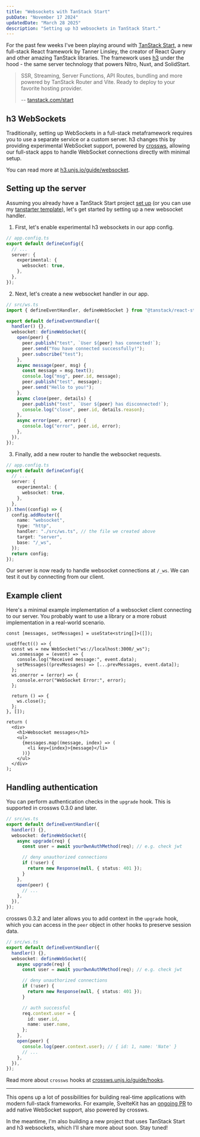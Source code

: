 ```yaml
---
title: "Websockets with TanStack Start"
pubDate: "November 17 2024"
updatedDate: "March 28 2025"
description: "Setting up h3 websockets in TanStack Start."
---
```


For the past few weeks I've been playing around with [TanStack Start](https://tanstack.com/start/latest), a new full-stack React framework by Tanner Linsley, the creator of React Query and other amazing TanStack libraries. The framework uses [h3](https://h3.unjs.io/) under the hood - the same server technology that powers Nitro, Nuxt, and SolidStart.

> SSR, Streaming, Server Functions, API Routes, bundling and more powered by TanStack Router and Vite. Ready to deploy to your favorite hosting provider.
>
> -- [tanstack.com/start](https://tanstack.com/start/latest)

## h3 WebSockets

Traditionally, setting up WebSockets in a full-stack metaframework requires you to use a separate service or a custom server. h3 changes this by providing experimental WebSocket support, powered by [crossws](https://crossws.unjs.io/), allowing our full-stack apps to handle WebSocket connections directly with minimal setup.

You can read more at [h3.unjs.io/guide/websocket](https://h3.unjs.io/guide/websocket).

## Setting up the server

Assuming you already have a TanStack Start project [set up](https://tanstack.com/start/latest/docs/framework/react/getting-started) (or you can use my [tanstarter template](https://github.com/dotnize/tanstarter-react)), let's get started by setting up a new websocket handler.

1. First, let's enable experimental h3 websockets in our app config.

```ts {5-7}
// app.config.ts
export default defineConfig({
  // ...
  server: {
    experimental: {
      websocket: true,
    },
  },
});
```

2. Next, let's create a new websocket handler in our app.

```ts
// src/ws.ts
import { defineEventHandler, defineWebSocket } from "@tanstack/react-start/server";

export default defineEventHandler({
  handler() {},
  websocket: defineWebSocket({
    open(peer) {
      peer.publish("test", `User ${peer} has connected!`);
      peer.send("You have connected successfully!");
      peer.subscribe("test");
    },
    async message(peer, msg) {
      const message = msg.text();
      console.log("msg", peer.id, message);
      peer.publish("test", message);
      peer.send("Hello to you!");
    },
    async close(peer, details) {
      peer.publish("test", `User ${peer} has disconnected!`);
      console.log("close", peer.id, details.reason);
    },
    async error(peer, error) {
      console.log("error", peer.id, error);
    },
  }),
});
```

3. Finally, add a new router to handle the websocket requests.

```ts {9-18}
// app.config.ts
export default defineConfig({
  // ...
  server: {
    experimental: {
      websocket: true,
    },
  },
}).then((config) => {
  config.addRouter({
    name: "websocket",
    type: "http",
    handler: "./src/ws.ts", // the file we created above
    target: "server",
    base: "/_ws",
  });
  return config;
});
```

Our server is now ready to handle websocket connections at `/_ws`. We can test it out by connecting from our client.

## Example client

Here's a minimal example implementation of a websocket client connecting to our server. You probably want to use a library or a more robust implementation in a real-world scenario.

```tsx
const [messages, setMessages] = useState<string[]>([]);

useEffect(() => {
  const ws = new WebSocket("ws://localhost:3000/_ws");
  ws.onmessage = (event) => {
    console.log("Received message:", event.data);
    setMessages((prevMessages) => [...prevMessages, event.data]);
  };
  ws.onerror = (error) => {
    console.error("WebSocket Error:", error);
  };

  return () => {
    ws.close();
  };
}, []);

return (
  <div>
    <h1>Websocket messages</h1>
    <ul>
      {messages.map((message, index) => (
        <li key={index}>{message}</li>
      ))}
    </ul>
  </div>
);
```

## Handling authentication

You can perform authentication checks in the `upgrade` hook. This is supported in crossws 0.3.0 and later.

```ts {5-12}
// src/ws.ts
export default defineEventHandler({
  handler() {},
  websocket: defineWebSocket({
    async upgrade(req) {
      const user = await yourOwnAuthMethod(req); // e.g. check jwt

      // deny unauthorized connections
      if (!user) {
        return new Response(null, { status: 401 });
      }
    },
    open(peer) {
      // ...
    },
  }),
});
```

crossws 0.3.2 and later allows you to add context in the `upgrade` hook, which you can access in the `peer` object in other hooks to preserve session data.

```ts {14-17}
// src/ws.ts
export default defineEventHandler({
  handler() {},
  websocket: defineWebSocket({
    async upgrade(req) {
      const user = await yourOwnAuthMethod(req); // e.g. check jwt

      // deny unauthorized connections
      if (!user) {
        return new Response(null, { status: 401 });
      }

      // auth successful
      req.context.user = {
        id: user.id,
        name: user.name,
      };
    },
    open(peer) {
      console.log(peer.context.user); // { id: 1, name: 'Nate' }
      // ...
    },
  }),
});
```

Read more about `crossws` hooks at [crossws.unjs.io/guide/hooks](https://crossws.unjs.io/guide/hooks).

---

This opens up a lot of possibilities for building real-time applications with modern full-stack frameworks. For example, SvelteKit has an [ongoing PR](https://github.com/sveltejs/kit/pull/12973) to add native WebSocket support, also powered by crossws.

In the meantime, I'm also building a new project that uses TanStack Start and h3 websockets, which I'll share more about soon. Stay tuned!
